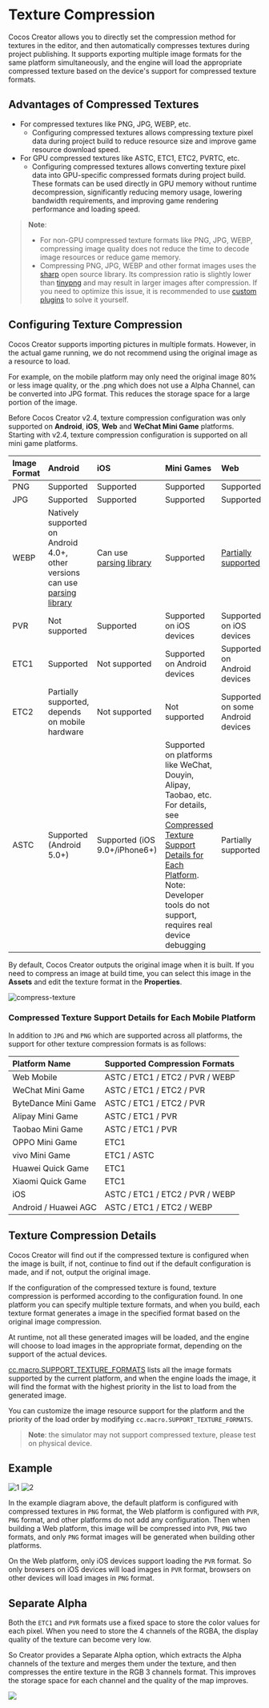 # Texture Compression

Cocos Creator allows you to directly set the compression method for textures in the editor, and then automatically compresses textures during project publishing. It supports exporting multiple image formats for the same platform simultaneously, and the engine will load the appropriate compressed texture based on the device's support for compressed texture formats.

## Advantages of Compressed Textures

* For compressed textures like PNG, JPG, WEBP, etc.
    - Configuring compressed textures allows compressing texture pixel data during project build to reduce resource size and improve game resource download speed.
* For GPU compressed textures like ASTC, ETC1, ETC2, PVRTC, etc.
    - Configuring compressed textures allows converting texture pixel data into GPU-specific compressed formats during project build. These formats can be used directly in GPU memory without runtime decompression, significantly reducing memory usage, lowering bandwidth requirements, and improving game rendering performance and loading speed.

> **Note**:
> * For non-GPU compressed texture formats like PNG, JPG, WEBP, compressing image quality does not reduce the time to decode image resources or reduce game memory.
> * Compressing PNG, JPG, WEBP and other format images uses the [sharp](https://github.com/lovell/sharp) open source library. Its compression ratio is slightly lower than [tinypng](https://tinypng.com/) and may result in larger images after compression. If you need to optimize this issue, it is recommended to use [custom plugins](../extension/index.md) to solve it yourself.

## Configuring Texture Compression

Cocos Creator supports importing pictures in multiple formats. However, in the actual game running, we do not recommend using the original image as a resource to load.

For example, on the mobile platform may only need the original image 80% or less image quality, or the .png which does not use a Alpha Channel, can be converted into JPG format. This reduces the storage space for a large portion of the image.

Before Cocos Creator v2.4, texture compression configuration was only supported on **Android**, **iOS**, **Web** and **WeChat Mini Game** platforms.
Starting with v2.4, texture compression configuration is supported on all mini game platforms.

| Image Format | Android | iOS | Mini Games | Web | Windows | Mac |
| :----------- | :------ | :-- | :--------- | :-- | :------ | :-- |
| PNG | Supported | Supported | Supported | Supported | Supported | Supported |
| JPG | Supported | Supported | Supported | Supported | Supported | Supported |
| WEBP | Natively supported on Android 4.0+, other versions can use [parsing library](https://github.com/alexey-pelykh/webp-android-backport) | Can use [parsing library](https://github.com/carsonmcdonald/WebP-iOS-example) | Supported | [Partially supported](https://caniuse.com/#feat=webp) | Not supported | Not supported |
| PVR | Not supported | Supported | Supported on iOS devices | Supported on iOS devices | Not supported | Not supported |
| ETC1 | Supported | Not supported | Supported on Android devices | Supported on Android devices | Not supported | Not supported |
| ETC2 | Partially supported, depends on mobile hardware | Not supported | Not supported | Supported on some Android devices | Not supported | Not supported |
| ASTC | Supported (Android 5.0+) | Supported (iOS 9.0+/iPhone6+) | Supported on platforms like WeChat, Douyin, Alipay, Taobao, etc. For details, see [Compressed Texture Support Details for Each Platform](#Compressed-Texture-Support-Details-for-Each-Mobile-Platform). Note: Developer tools do not support, requires real device debugging | Partially supported | Not supported | Not supported |

By default, Cocos Creator outputs the original image when it is built. If you need to compress an image at build time, you can select this image in the **Assets** and edit the texture format in the **Properties**.

![compress-texture](compress-texture/compress-texture.png)

### Compressed Texture Support Details for Each Mobile Platform

In addition to `JPG` and `PNG` which are supported across all platforms, the support for other texture compression formats is as follows:

| Platform Name | Supported Compression Formats |
| :------------ | :---------------------------- |
| Web Mobile | ASTC / ETC1 / ETC2 / PVR / WEBP |
| WeChat Mini Game | ASTC / ETC1 / ETC2 / PVR |
| ByteDance Mini Game | ASTC / ETC1 / ETC2 / PVR |
| Alipay Mini Game | ASTC / ETC1 / PVR |
| Taobao Mini Game | ASTC / ETC1 / PVR |
| OPPO Mini Game | ETC1 |
| vivo Mini Game | ETC1 / ASTC |
| Huawei Quick Game | ETC1 |
| Xiaomi Quick Game | ETC1 |
| iOS | ASTC / ETC1 / ETC2 / PVR / WEBP |
| Android / Huawei AGC | ASTC / ETC1 / ETC2 / WEBP |

## Texture Compression Details

Cocos Creator will find out if the compressed texture is configured when the image is built, if not, continue to find out if the default configuration is made, and if not, output the original image.

If the configuration of the compressed texture is found, texture compression is performed according to the configuration found. In one platform you can specify multiple texture formats, and when you build, each texture format generates a image in the specified format based on the original image compression.

At runtime, not all these generated images will be loaded, and the engine will choose to load images in the appropriate format, depending on the support of the actual devices.

[cc.macro.SUPPORT_TEXTURE_FORMATS](%__APIDOC__%/en/classes/macro.html#supporttextureformats) lists all the image formats supported by the current platform, and when the engine loads the image, it will find the format with the highest priority in the list to load from the generated image.

You can customize the image resource support for the platform and the priority of the load order by modifying `cc.macro.SUPPORT_TEXTURE_FORMATS`.

> **Note**: the simulator may not support compressed texture, please test on physical device.

## Example

![1](compress-texture/1.png)
![2](compress-texture/2.png)

In the example diagram above, the default platform is configured with compressed textures in `PNG` format, the Web platform is configured with `PVR`, `PNG` format, and other platforms do not add any configuration. Then when building a Web platform, this image will be compressed into `PVR`, `PNG` two formats, and only `PNG` format images will be generated when building other platforms.

On the Web platform, only iOS devices support loading the `PVR` format. So only browsers on iOS devices will load images in `PVR` format, browsers on other devices will load images in `PNG` format.

## Separate Alpha

Both the `ETC1` and `PVR` formats use a fixed space to store the color values for each pixel. When you need to store the 4 channels of the RGBA, the display quality of the texture can become very low.

So Creator provides a Separate Alpha option, which extracts the Alpha channels of the texture and merges them under the texture, and then compresses the entire texture in the RGB 3 channels format. This improves the storage space for each channel and the quality of the map improves.

![](compress-texture/separate_alpha.png)
